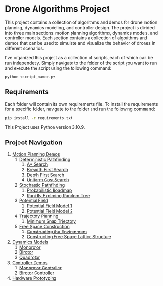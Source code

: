 # Drone Algorithms Project
This project contains a collection of algorithms and demos for drone motion planning, dynamics modeling, and controller design. The project is divided into three main sections: motion planning algorithms, dynamics models, and controller models. Each section contains a collection of algorithms and demos that can be used to simulate and visualize the behavior of drones in different scenarios.

I've organized this project as a collection of scripts, each of which can be run independetly. Simply navigate to the folder of the script you want to run and execute the script using the following command:

```bash
python <script_name>.py
```

## Requirements
Each folder will contain its own requirements file. To install the requirements for a specific folder, navigate to the folder and run the following command:
```bash
pip install -r requirements.txt
```

This Project uses Python version 3.10.9.

## Project Navigation
1. [Motion Planning Demos](motion_planning_demos)
    1. [Deterministic Pathfinding](motion_planning_demos/deterministic_pathfinding_algorithms/)
        1. [A* Search](motion_planning_demos/deterministic_pathfinding_algorithms/a_star.py)
        1. [Breadth First Search](motion_planning_demos/deterministic_pathfinding_algorithms/breadth_first_search.py)
        1. [Depth First Search](motion_planning_demos/deterministic_pathfinding_algorithms/depth_first_search.py)
        1. [Uniform Cost Search](motion_planning_demos/deterministic_pathfinding_algorithms/uniform_cost_search.py)
    2. [Stochastic Pathfinding](motion_planning_demos/stochastic_pathfinding_algorithms/)
        1. [Probabilistic Roadmap](motion_planning_demos/stochastic_pathfinding_algorithms/probabilistic_roadmap.py)
        1. [Rapidly Exploring Random Tree](motion_planning_demos/stochastic_pathfinding_algorithms/rrt_with_steering.py)
    3. [Potential Field](motion_planning_demos/potential_field_pathfinding_algorithms/)
        1. [Potential Field Model 1](motion_planning_demos/potential_field_pathfinding_algorithms/rhp_model_1.py)
        1. [Potential Field Model 2](motion_planning_demos/potential_field_pathfinding_algorithms/rhp_model_2.py)
    4. [Trajectory Planning](motion_planning_algorithms)
        1. [Minimum Snap Trjectory](motion_planning_demos/trajectory_planning_algorithms/seventh_order_polynomial.py)
    5. [Free Space Construction](motion_planning_demos/free_space_construction/)
        1. [Constructing the Environment](motion_planning_demos/free_space_construction/environment_data.py)
        1. [Constructing Free Space Lattice Structure](motion_planning_demos/free_sace_construction/lattice.py)
2. [Dynamics Models](dynamics_models)
    1. [Monorotor](dynamics_models/monorotor/)
    2. [Birotor](dynamics_models/birotor/)
    3. [Quadrotor](dynamics_models/quadrotor/)
3. [Controller Demos](controller_models)
    1. [Monorotor Controller](controller_models/monorotor/)
    2. [Birotor Controller](controller_models/birotor/)
4. [Hardware Prototyping](drone_hardware_prototyping)





